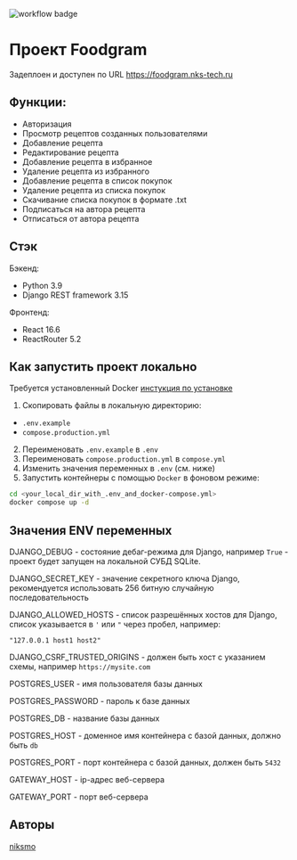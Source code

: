 ![workflow badge](https://github.com/niksmo/foodgram/actions/workflows/main.yml/badge.svg)

# Проект Foodgram

Задеплоен и доступен по URL https://foodgram.nks-tech.ru

## Функции:

- Авторизация
- Просмотр рецептов созданных пользователями
- Добавление рецепта
- Редактирование рецепта
- Добавление рецепта в избранное
- Удаление рецепта из избранного
- Добавление рецепта в список покупок
- Удаление рецепта из списка покупок
- Скачивание списка покупок в формате .txt
- Подписаться на автора рецепта
- Отписаться от автора рецепта

## Стэк

Бэкенд:

- Python 3.9
- Django REST framework 3.15


Фронтенд:

- React 16.6
- ReactRouter 5.2

## Как запустить проект локально

Требуется установленный Docker [инстукция по установке](https://docs.docker.com/get-started/get-docker/)

1. Скопировать файлы в локальную директорию:
- `.env.example`
- `compose.production.yml`

2. Переименовать `.env.example` в `.env`
3. Переименовать `compose.production.yml` в `compose.yml`
4. Изменить значения переменных в `.env` (см. ниже)
5. Запустить контейнеры с помощью `Docker` в фоновом режиме:

```sh
cd <your_local_dir_with_.env_and_docker-compose.yml>
docker compose up -d
```

##  Значения ENV переменных

DJANGO_DEBUG - состояние дебаг-режима для Django, например `True` - проект будет запущен на локальной СУБД SQLite.

DJANGO_SECRET_KEY - значение секретного ключа Django, рекомендуется использовать 256 битную случайную последовательность

DJANGO_ALLOWED_HOSTS - список разрешённых хостов для Django, список указывается в `'` или `"` через пробел, например:

```"127.0.0.1 host1 host2"```

DJANGO_CSRF_TRUSTED_ORIGINS - должен быть хост с указанием схемы, например `https://mysite.com`

POSTGRES_USER - имя пользователя базы данных

POSTGRES_PASSWORD - пароль к базе данных

POSTGRES_DB - название базы данных

POSTGRES_HOST - доменное имя контейнера с базой данных, должно быть `db`

POSTGRES_PORT - порт контейнера с базой данных, должен быть `5432`

GATEWAY_HOST - ip-адрес веб-сервера

GATEWAY_PORT - порт веб-сервера

## Авторы

[niksmo](https://github.com/niksmo)
